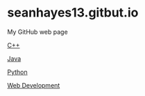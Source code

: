 # seanhayes13.gitbut.io
My GitHub web page

[C++](https://github.com/seanhayes13/cplusplus)

[Java](https://github.com/seanhayes13/java)

[Python](https://github.com/seanhayes13/python)

[Web Development](https://github.com/seanhayes13/webdev)
